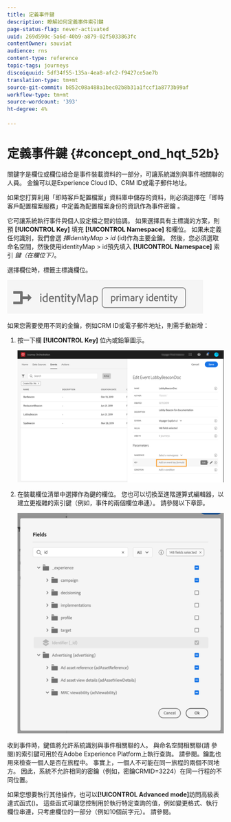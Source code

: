 ```yaml
---
title: 定義事件鍵
description: 瞭解如何定義事件索引鍵
page-status-flag: never-activated
uuid: 269d590c-5a6d-40b9-a879-02f5033863fc
contentOwner: sauviat
audience: rns
content-type: reference
topic-tags: journeys
discoiquuid: 5df34f55-135a-4ea8-afc2-f9427ce5ae7b
translation-type: tm+mt
source-git-commit: b852c08a488a1bec02b8b31a1fccf1a8773b99af
workflow-type: tm+mt
source-wordcount: '393'
ht-degree: 4%

---
```



# 定義事件鍵 {#concept_ond_hqt_52b}

關鍵字是欄位或欄位組合是事件裝載資料的一部分，可讓系統識別與事件相關聯的人員。 金鑰可以是Experience Cloud ID、CRM ID或電子郵件地址。

如果您打算利用「即時客戶配置檔案」資料庫中儲存的資料，則必須選擇在「即時客戶配置檔案服務」中定義為配置檔案身份的資訊作為事件密鑰 [](https://docs.adobe.com/content/help/zh-Hant/experience-platform/profile/home.html)。

它可讓系統執行事件與個人設定檔之間的協調。 如果選擇具有主標識的方案，則預 **[!UICONTROL Key]** 填充 **[!UICONTROL Namespace]** 和欄位。 如果未定義任何識別，我們會選 _擇identityMap > id_ (id)作為主要金鑰。 然後，您必須選取命名空間，然後使用identityMap > id預先填入 **[!UICONTROL Namespace]** 索引 _鍵（在欄位下）_。

選擇欄位時，標籤主標識欄位。

![](../assets/primary-identity.png)

如果您需要使用不同的金鑰，例如CRM ID或電子郵件地址，則需手動新增：

1. 按一下欄 **[!UICONTROL Key]** 位內或鉛筆圖示。

   ![](../assets/journey16.png)

1. 在裝載欄位清單中選擇作為鍵的欄位。 您也可以切換至進階運算式編輯器，以建立更複雜的索引鍵（例如，事件的兩個欄位串連）。 請參閱以下章節。

   ![](../assets/journey20.png)

收到事件時，鍵值將允許系統識別與事件相關聯的人。 與命名空間相關聯(請 [](../event/selecting-the-namespace.md)參閱)的索引鍵可用於在Adobe Experience Platform上執行查詢。 請參閱[](../building-journeys/about-orchestration-activities.md)。鑰匙也用來檢查一個人是否在旅程中。 事實上，一個人不可能在同一旅程的兩個不同地方。 因此，系統不允許相同的密鑰（例如，密鑰CRMID=3224）在同一行程的不同位置。

如果您想要執行其他操作，也可以&#x200B;**[!UICONTROL Advanced mode]**&#x200B;訪問高級表達式函式()。 這些函式可讓您控制用於執行特定查詢的值，例如變更格式、執行欄位串連，只考慮欄位的一部分（例如10個前字元）。 請參閱[](../expression/expressionadvanced.md)。
